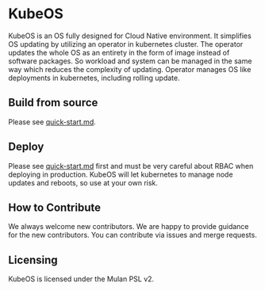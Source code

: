 # KubeOS
KubeOS is an OS fully designed for Cloud Native environment. It simplifies OS updating by utilizing an operator in kubernetes cluster. The operator updates the whole OS as an entirety in the form of image instead of software packages. So workload and system can be managed in the same way which reduces the complexity of updating. Operator manages OS like deployments in kubernetes, including rolling update.

## Build from source
Please see [quick-start.md](docs/quick-start.md).

## Deploy
Please see [quick-start.md](docs/quick-start.md) first and must be very careful about RBAC when deploying in production. KubeOS will let kubernetes to manage node updates and reboots, so use at your own risk.

## How to Contribute
We always welcome new contributors. We are happy to provide guidance for the new contributors. You can contribute via issues and merge requests.

## Licensing
KubeOS is licensed under the Mulan PSL v2.
